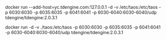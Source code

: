 docker run --add-host=yc.tdengine.com:127.0.0.1 -d -v /etc/taos:/etc/taos -p 6030:6030 -p 6035:6035 -p 6041:6041 -p 6030-6040:6030-6040/udp tdengine/tdengine:2.0.3.1


docker run -d -v ./taos:/etc/taos -p 6030:6030 -p 6035:6035 -p 6041:6041 -p 6030-6040:6030-6040/udp tdengine/tdengine:2.0.3.1